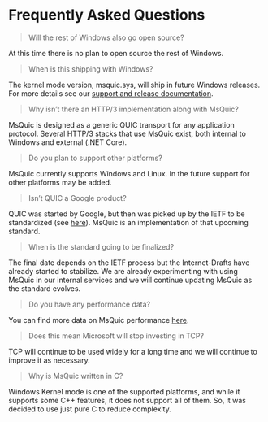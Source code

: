 # Frequently Asked Questions

> Will the rest of Windows also go open source?

At this time there is no plan to open source the rest of Windows.

> When is this shipping with Windows?

The kernel mode version, msquic.sys, will ship in future Windows releases. For more details see our [support and release documentation](Support.md).

> Why isn’t there an HTTP/3 implementation along with MsQuic?

MsQuic is designed as a generic QUIC transport for any application protocol. Several HTTP/3 stacks that use MsQuic exist, both internal to Windows and external (.NET Core).

> Do you plan to support other platforms?

MsQuic currently supports Windows and Linux. In the future support for other platforms may be added.

> Isn’t QUIC a Google product?

QUIC was started by Google, but then was picked up by the IETF to be standardized (see [here](https://datatracker.ietf.org/wg/quic/about/)). MsQuic is an implementation of that upcoming standard.

> When is the standard going to be finalized?

The final date depends on the IETF process but the Internet-Drafts have already started to stabilize. We are already experimenting with using MsQuic in our internal services and we will continue updating MsQuic as the standard evolves.

> Do you have any performance data?

You can find more data on MsQuic performance [here](https://github.com/microsoft/msquic/wiki/Performance).

> Does this mean Microsoft will stop investing in TCP?

TCP will continue to be used widely for a long time and we will continue to improve it as necessary.

> Why is MsQuic written in C?

Windows Kernel mode is one of the supported platforms, and while it supports some C++ features, it does not support all of them. So, it was decided to use just pure C to reduce complexity.
